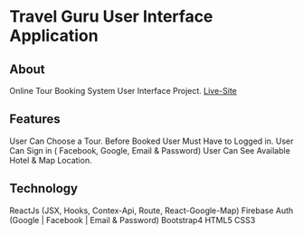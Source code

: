 # Travel Guru User Interface Application
## About
Online Tour Booking System User Interface Project.
[Live-Site](https://travel-guru-rsardar.netlify.app)

## Features
User Can Choose a Tour.
Before Booked User Must Have to Logged in.
User Can Sign in ( Facebook, Google, Email & Password)
User Can See Available Hotel & Map Location.
## Technology
ReactJs (JSX, Hooks, Contex-Api, Route, React-Google-Map)
Firebase Auth (Google | Facebook | Email & Password)
Bootstrap4
HTML5
CSS3